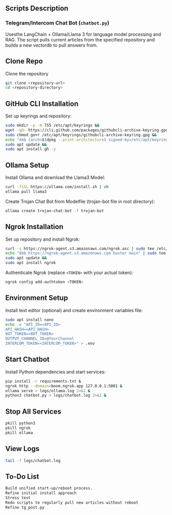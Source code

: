 

## Scripts Description

### Telegram/Intercom Chat Bot (`chatbot.py`)
Usesthe LangChain + Ollama/Llama 3 for language model processing and RAG. The script pulls current articles from the specified repository and builds a new vectordb to pull answers from.


## Clone Repo
Clone the repository
```bash
git clone <repository-url>
cd <repository-directory>
```

## GitHub CLI Installation
Set up keyrings and repository:
```bash
sudo mkdir -p -m 755 /etc/apt/keyrings &&
wget -qO- https://cli.github.com/packages/githubcli-archive-keyring.gpg | sudo tee /etc/apt/keyrings/githubcli-archive-keyring.gpg > /dev/null &&
sudo chmod go+r /etc/apt/keyrings/githubcli-archive-keyring.gpg &&
echo "deb [arch=$(dpkg --print-architecture) signed-by=/etc/apt/keyrings/githubcli-archive-keyring.gpg] https://cli.github.com/packages stable main" | sudo tee /etc/apt/sources.list.d/github-cli.list > /dev/null &&
sudo apt update &&
sudo apt install gh -y
```

## Ollama Setup
Install Ollama and download the Llama3 Model:
```bash
curl -fsSL https://ollama.com/install.sh | sh
ollama pull llama3
```
Create Trojan Chat Bot from Modelfile (trojan-bot file in root directory):
```bash
ollama create trojan-chat-bot -f trojan-bot
```

## Ngrok Installation
Set up repository and install Ngrok:
```bash
curl -s https://ngrok-agent.s3.amazonaws.com/ngrok.asc | sudo tee /etc/apt/trusted.gpg.d/ngrok.asc >/dev/null &&
echo "deb https://ngrok-agent.s3.amazonaws.com buster main" | sudo tee /etc/apt/sources.list.d/ngrok.list &&
sudo apt update &&
sudo apt install ngrok
```
Authenticate Ngrok (replace `<TOKEN>` with your actual token):
```bash
ngrok config add-authtoken <TOKEN>
```

## Environment Setup
Install text editor (optional) and create environment variables file:
```bash
sudo apt install nano
echo -e "API_ID=<API_ID>
API_HASH=<API_HASH>
BOT_TOKEN=<BOT_TOKEN>
OUTPUT_CHANNEL_ID=@YourChannel
INTERCOM_TOKEN=<INTERCOM_TOKEN>" > .env
```

## Start Chatbot
Install Python dependencies and start services:
```bash
pip install -r requirements.txt &
ngrok http --domain=boom.ngrok.app 127.0.0.1:5001 &
ollama serve > logs/ollama.log 2>&1 &
python3 chatbot.py > logs/chatbot.log 2>&1 &

```

## Stop All Services
```bash
pkill python3
pkill ngrok
pkill ollama
```

## View Logs
```bash
tail -f logs/chatbot.log
```

## To-Do List
```bash
Build unified start-up/reboot process.
Refine initial install approach
Stress test 
Redo scripts to regularly pull new articles without reboot
Refine tg_post.py
```